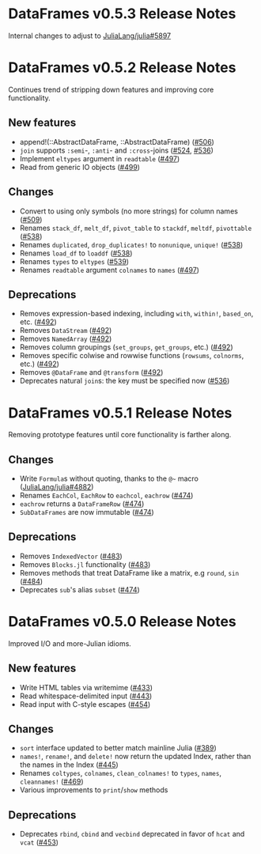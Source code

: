 DataFrames v0.5.3 Release Notes
===============================

Internal changes to adjust to [JuliaLang/julia#5897]

DataFrames v0.5.2 Release Notes
===============================

Continues trend of stripping down features and improving core functionality.

New features
------------
  * append!(::AbstractDataFrame, ::AbstractDataFrame) ([#506])
  * `join` supports `:semi`-, `:anti`- and `:cross`-joins ([#524], [#536])
  * Implement `eltypes` argument in `readtable` ([#497])
  * Read from generic IO objects ([#499])

Changes
-------
  * Convert to using only symbols (no more strings) for column names ([#509])
  * Renames `stack_df`, `melt_df`, `pivot_table` to `stackdf`, `meltdf`, `pivottable` ([#538])
  * Renames `duplicated`, `drop_duplicates!` to `nonunique`, `unique!` ([#538])
  * Renames `load_df` to `loaddf` ([#538])
  * Renames `types` to `eltypes` ([#539])
  * Renames `readtable` argument `colnames` to `names` ([#497])

Deprecations
------------
  * Removes expression-based indexing, including `with`, `within!`, `based_on`, etc. ([#492])
  * Removes `DataStream` ([#492])
  * Removes `NamedArray` ([#492])
  * Removes column groupings (`set_groups`, `get_groups`, etc.)  ([#492])
  * Removes specific colwise and rowwise functions (`rowsums`, `colnorms`, etc.) ([#492])
  * Removes `@DataFrame` and `@transform` ([#492])
  * Deprecates natural `join`s: the key must be specified now ([#536])

DataFrames v0.5.1 Release Notes
===============================

Removing prototype features until core functionality is farther along.

Changes
-------
  * Write `Formula`s without quoting, thanks to the `@~` macro ([JuliaLang/julia#4882])
  * Renames `EachCol`, `EachRow` to `eachcol`, `eachrow` ([#474])
  * `eachrow` returns a `DataFrameRow` ([#474])
  * `SubDataFrames` are now immutable ([#474])

Deprecations
------------
  * Removes `IndexedVector` ([#483])
  * Removes `Blocks.jl` functionality ([#483])
  * Removes methods that treat DataFrame like a matrix, e.g `round`, `sin` ([#484])
  * Deprecates `sub`'s alias `subset` ([#474])

DataFrames v0.5.0 Release Notes
===============================

Improved I/O and more-Julian idioms.
  
New features
------------
  * Write HTML tables via writemime ([#433])
  * Read whitespace-delimited input ([#443])
  * Read input with C-style escapes ([#454])

Changes
-------
  * `sort` interface updated to better match mainline Julia ([#389])
  * `names!`, `rename!`, and `delete!` now return the updated Index, rather than the names in the Index ([#445])
  * Renames `coltypes`, `colnames`, `clean_colnames!` to `types`, `names`, `cleannames!` ([#469])
  * Various improvements to `print`/`show` methods

Deprecations
------------
  * Deprecates `rbind`, `cbind` and `vecbind` deprecated in favor of `hcat` and `vcat` ([#453])

[#389]: https://github.com/JuliaStats/DataFrames.jl/issues/389
[#433]: https://github.com/JuliaStats/DataFrames.jl/issues/433
[#443]: https://github.com/JuliaStats/DataFrames.jl/issues/443
[#445]: https://github.com/JuliaStats/DataFrames.jl/issues/445
[#453]: https://github.com/JuliaStats/DataFrames.jl/issues/453
[#454]: https://github.com/JuliaStats/DataFrames.jl/issues/454
[#469]: https://github.com/JuliaStats/DataFrames.jl/issues/469
[#474]: https://github.com/JuliaStats/DataFrames.jl/issues/474
[#483]: https://github.com/JuliaStats/DataFrames.jl/issues/483
[#484]: https://github.com/JuliaStats/DataFrames.jl/issues/484
[#492]: https://github.com/JuliaStats/DataFrames.jl/issues/492
[#497]: https://github.com/JuliaStats/DataFrames.jl/issues/497
[#499]: https://github.com/JuliaStats/DataFrames.jl/issues/499
[#506]: https://github.com/JuliaStats/DataFrames.jl/issues/506
[#509]: https://github.com/JuliaStats/DataFrames.jl/issues/509
[#524]: https://github.com/JuliaStats/DataFrames.jl/issues/524
[#536]: https://github.com/JuliaStats/DataFrames.jl/issues/536
[#538]: https://github.com/JuliaStats/DataFrames.jl/issues/538
[#539]: https://github.com/JuliaStats/DataFrames.jl/issues/539

[JuliaLang/julia#4882]: https://github.com/JuliaLang/julia/issues/4882
[JuliaLang/julia#5897]: https://github.com/JuliaLang/julia/issues/5897
